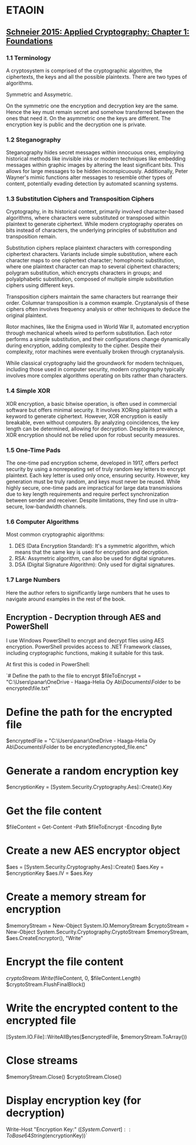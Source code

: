 # ETAOIN

## [Schneier 2015: Applied Cryptography: Chapter 1: Foundations](https://learning.oreilly.com/library/view/applied-cryptography-protocols/9781119096726/08_chap01.html#chap01-sec001)

### 1.1 Terminology

A cryptosystem is comprised of the cryptographic algorithm, the ciphertexts, the keys and all the possible plaintexts.
There are two types of algorithms.

Symmetric and Assymetric.

On the symmetric one the encryption and decryption key are the same. Hence the key must remain secret and somehow transferred between the ones that need it. 
On the asymmetric one the keys are different. The encryption key is public and the decryption one is private.

### 1.2 Steganography

Steganography hides secret messages within innocuous ones, employing historical methods like invisible inks or modern techniques like embedding messages within graphic images by altering the least significant bits. This allows for large messages to be hidden inconspicuously. Additionally, Peter Wayner's mimic functions alter messages to resemble other types of content, potentially evading detection by automated scanning systems.

### 1.3 Substitution Ciphers and Transposition Ciphers

Cryptography, in its historical context, primarily involved character-based algorithms, where characters were substituted or transposed within plaintext to generate ciphertext. While modern cryptography operates on bits instead of characters, the underlying principles of substitution and transposition remain.

Substitution ciphers replace plaintext characters with corresponding ciphertext characters. Variants include simple substitution, where each character maps to one ciphertext character; homophonic substitution, where one plaintext character can map to several ciphertext characters; polygram substitution, which encrypts characters in groups; and polyalphabetic substitution, composed of multiple simple substitution ciphers using different keys.

Transposition ciphers maintain the same characters but rearrange their order. Columnar transposition is a common example. Cryptanalysis of these ciphers often involves frequency analysis or other techniques to deduce the original plaintext.

Rotor machines, like the Enigma used in World War II, automated encryption through mechanical wheels wired to perform substitution. Each rotor performs a simple substitution, and their configurations change dynamically during encryption, adding complexity to the cipher. Despite their complexity, rotor machines were eventually broken through cryptanalysis.

While classical cryptography laid the groundwork for modern techniques, including those used in computer security, modern cryptography typically involves more complex algorithms operating on bits rather than characters.

### 1.4 Simple XOR


XOR encryption, a basic bitwise operation, is often used in commercial software but offers minimal security. It involves XORing plaintext with a keyword to generate ciphertext. However, XOR encryption is easily breakable, even without computers. By analyzing coincidences, the key length can be determined, allowing for decryption. Despite its prevalence, XOR encryption should not be relied upon for robust security measures.

### 1.5 One-Time Pads

The one-time pad encryption scheme, developed in 1917, offers perfect security by using a nonrepeating set of truly random key letters to encrypt plaintext. Each key letter is used only once, ensuring security. However, key generation must be truly random, and keys must never be reused. While highly secure, one-time pads are impractical for large data transmissions due to key length requirements and require perfect synchronization between sender and receiver. Despite limitations, they find use in ultra-secure, low-bandwidth channels.

### 1.6 Computer Algorithms

Most common cryptographic algorithms:

1. DES (Data Encryption Standard): It's a symmetric algorithm, which means that the same key is used for encryption and decryption.
2. RSA: Assymetric algorithm, can also be used for digital signatures.
3. DSA (Digital Signature Algorithm): Only used for digital signatures.

### 1.7 Large Numbers

Here the author refers to significantly large numbers that he uses to navigate around examples in the rest of the book.


## Encryption - Decryption through AES and PowerShell

I use Windows PowerShell to encrypt and decrypt files using AES encryption. PowerShell provides access to .NET Framework classes, including cryptographic functions, making it suitable for this task.

At first this is coded in PowerShell:

`# Define the path to the file to encrypt
$fileToEncrypt = "C:\Users\panar\OneDrive - Haaga-Helia Oy Ab\Documents\Folder to be encrypted\file.txt"

# Define the path for the encrypted file
$encryptedFile = "C:\Users\panar\OneDrive - Haaga-Helia Oy Ab\Documents\Folder to be encrypted\encrypted_file.enc"

# Generate a random encryption key
$encryptionKey = [System.Security.Cryptography.Aes]::Create().Key

# Get the file content
$fileContent = Get-Content -Path $fileToEncrypt -Encoding Byte

# Create a new AES encryptor object
$aes = [System.Security.Cryptography.Aes]::Create()
$aes.Key = $encryptionKey
$aes.IV = $aes.Key

# Create a memory stream for encryption
$memoryStream = New-Object System.IO.MemoryStream
$cryptoStream = New-Object System.Security.Cryptography.CryptoStream $memoryStream, $aes.CreateEncryptor(), "Write"

# Encrypt the file content
$cryptoStream.Write($fileContent, 0, $fileContent.Length)
$cryptoStream.FlushFinalBlock()

# Write the encrypted content to the encrypted file
[System.IO.File]::WriteAllBytes($encryptedFile, $memoryStream.ToArray())

# Close streams
$memoryStream.Close()
$cryptoStream.Close()

# Display encryption key (for decryption)
Write-Host "Encryption Key:" $([System.Convert]::ToBase64String($encryptionKey))`
